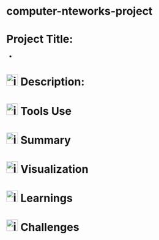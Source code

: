 # computer-nteworks-project

# Project Title:
- 

# <img width="30" height="30" alt="image" src="https://github.com/user-attachments/assets/63687b28-62e0-4a18-b9a7-02efc50dceb5" /> Description:

# <img width="30" height="30" alt="image" src="https://github.com/user-attachments/assets/26780cf3-4554-4e0a-9701-d7c2fe060223" /> Tools Use

# <img width="30" height="30" alt="image" src="https://github.com/user-attachments/assets/8f149832-d9f8-428b-82c2-bc6de41a6597" /> Summary 

# <img width="30" height="30" alt="image" src="https://github.com/user-attachments/assets/993d7e4b-b8fd-4d2c-93ba-01bea864d133" /> Visualization

# <img width="30" height="30" alt="image" src="https://github.com/user-attachments/assets/f2821bd8-bb52-4edc-919c-0bf6fa2e7233" /> Learnings

# <img width="30" height="30" alt="image" src="https://github.com/user-attachments/assets/db740343-76e3-425d-9991-d39f704abfdc" /> Challenges 

